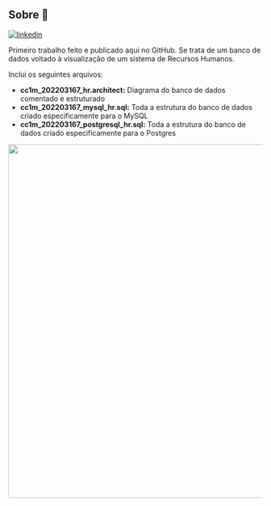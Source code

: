 ## Sobre 🔎
[![linkedin](https://img.shields.io/badge/LinkedIn-0077B5?style=for-the-badge&logo=linkedin&logoColor=white)](https://www.linkedin.com/in/lucas-carrijo-ferrari-4aa93b20b/)

Primeiro trabalho feito e publicado aqui no GitHub. Se trata de um banco de dados voltado à visualização de um sistema de Recursos Humanos.

Inclui os seguintes arquivos:
- **cc1m_202203167_hr.architect:** Diagrama do banco de dados comentado e estruturado
- **cc1m_202203167_mysql_hr.sql:** Toda a estrutura do banco de dados criado especificamente para o MySQL
- **cc1m_202203167_postgresql_hr.sql:** Toda a estrutura do banco de dados criado especificamente para o Postgres

<div align="center"><img src="https://i.imgur.com/HQVlwMK.jpeg" width="700px"></div>

